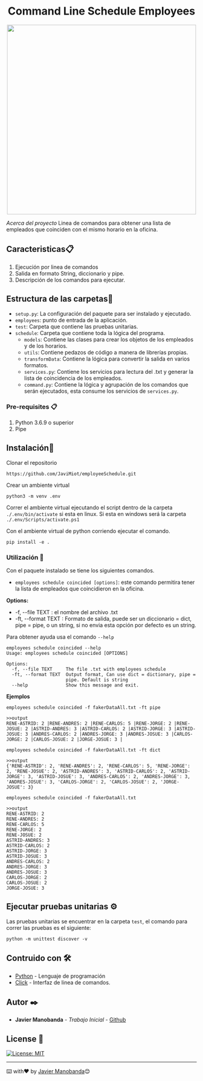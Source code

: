 
<div  align="center">
	<h1  style="text-align: center">Command Line Schedule Employees</h1>
</div>

<div align="center" >
	<img width="500" src=""/>
</div>

_Acerca del proyecto_
Linea de comandos para obtener una lista de empleados que coinciden con el mismo horario en la oficina.

## Caracteristicas📋
1. Ejecución por linea de comandos
2. Salida en formato String, diccionario y pipe.
3. Descripción de los comandos para ejecutar.

## Estructura de las carpetas📁
- `setup.py`: La configuración del paquete para ser instalado y ejecutado.
- `employees`: punto de entrada de la aplicación.
- `test`: Carpeta que contiene las pruebas unitarias.
- `schedule`: Carpeta que contiene toda la lógica del programa.
  - `models`: Contiene las clases para crear los objetos de los empleados y de los horarios.
  - `utils`: Contiene pedazos de código a manera de librerías propias.
  - `transformData`: Contiene la lógica para convertir la salida en varios formatos.
  - `services.py`: Contiene los servicios para lectura del .txt y generar la lista de coincidencia de los empleados.
  - `command.py`: Contiene la lógica y agrupación de los comandos que serán ejecutados, esta consume los servicios de `services.py`.

### Pre-requisites 📋

1. Python 3.6.9 o superior
2. Pipe

## Instalación🚀

Clonar el repositorio
```shell
https://github.com/JaviMiot/employeeSchedule.git
```

Crear un ambiente virtual
```shell
python3 -m venv .env
```

Correr el ambiente virtual ejecutando el script dentro de la carpeta `./.env/bin/activate` si esta en linux. Si esta en windows será la carpeta `./.env/Scripts/activate.ps1`

Con el ambiente virtual de python corriendo ejecutar el comando.
```shell
pip install -e .
```

### Utilización 🔧

Con el paquete instalado se tiene los siguientes comandos.
- `employees schedule coincided [options]`: este comando permitira tener la lista de empleados que coincidieron en la oficina.

__Options:__
  - -f, --file TEXT : el nombre del archivo .txt
  - -ft, --format TEXT : Formato de salida, puede ser un diccionario = dict, pipe = pipe, o un string, si no envia esta opción por defecto es un string.

Para obtener ayuda usa el comando `--help`
```shell
employees schedule coincided --help
Usage: employees schedule coincided [OPTIONS]

Options:
  -f, --file TEXT     The file .txt with employees schedule
  -ft, --format TEXT  Output format, Can use dict = dictionary, pipe =
                      pipe. Default is string
  --help              Show this message and exit.
```

__Ejemplos__

```shell
employees schedule coincided -f fakerDataAll.txt -ft pipe

>>output
RENE-ASTRID: 2 |RENE-ANDRES: 2 |RENE-CARLOS: 5 |RENE-JORGE: 2 |RENE-JOSUE: 2 |ASTRID-ANDRES: 3 |ASTRID-CARLOS: 2 |ASTRID-JORGE: 3 |ASTRID-JOSUE: 3 |ANDRES-CARLOS: 2 |ANDRES-JORGE: 3 |ANDRES-JOSUE: 3 |CARLOS-JORGE: 2 |CARLOS-JOSUE: 2 |JORGE-JOSUE: 3 |
```

```shell
employees schedule coincided -f fakerDataAll.txt -ft dict

>>output
{'RENE-ASTRID': 2, 'RENE-ANDRES': 2, 'RENE-CARLOS': 5, 'RENE-JORGE': 2, 'RENE-JOSUE': 2, 'ASTRID-ANDRES': 3, 'ASTRID-CARLOS': 2, 'ASTRID-JORGE': 3, 'ASTRID-JOSUE': 3, 'ANDRES-CARLOS': 2, 'ANDRES-JORGE': 3, 'ANDRES-JOSUE': 3, 'CARLOS-JORGE': 2, 'CARLOS-JOSUE': 2, 'JORGE-JOSUE': 3}
```

```shell
employees schedule coincided -f fakerDataAll.txt

>>output
RENE-ASTRID: 2
RENE-ANDRES: 2
RENE-CARLOS: 5
RENE-JORGE: 2
RENE-JOSUE: 2
ASTRID-ANDRES: 3
ASTRID-CARLOS: 2
ASTRID-JORGE: 3
ASTRID-JOSUE: 3
ANDRES-CARLOS: 2
ANDRES-JORGE: 3
ANDRES-JOSUE: 3
CARLOS-JORGE: 2
CARLOS-JOSUE: 2
JORGE-JOSUE: 3
```

## Ejecutar pruebas unitarias ⚙️

Las pruebas unitarias se encuentrar en la carpeta `test`, el comando para correr las pruebas es el siguiente:
```shell
python -m unittest discover -v
```


## Contruido con 🛠️


* [Python](https://www.python.org/) - Lenguaje de programación
* [Click](https://click.palletsprojects.com/en/8.0.x/) - Interfaz de linea de comandos.


## Autor ✒️

* **Javier Manobanda** - *Trabajo Inicial* - [Github](https://github.com/JaviMiot)


## License 📄
[![License: MIT](https://img.shields.io/badge/License-MIT-yellow.svg)](https://opensource.org/licenses/MIT)

---
⌨️ with❤️ by [Javier Manobanda](https://github.com/JaviMiot)😊